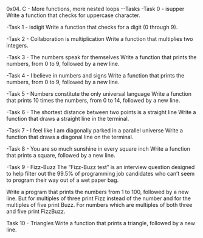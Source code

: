 0x04. C - More functions, more nested loops --Tasks
 -Task 0 - isupper Write a function that checks for uppercase character.

-Task 1 - isdigit Write a function that checks for a digit (0 through 9).

-Task 2 - Collaboration is multiplication Write a function that multiplies two integers.

-Task 3 - The numbers speak for themselves Write a function that prints the numbers, from 0 to 9, followed by a new line.

-Task 4 - I believe in numbers and signs Write a function that prints the numbers, from 0 to 9, followed by a new line.

-Task 5 - Numbers constitute the only universal language Write a function that prints 10 times the numbers, from 0 to 14, followed by a new line.

-Task 6 - The shortest distance between two points is a straight line Write a function that draws a straight line in the terminal.

-Task 7 - I feel like I am diagonally parked in a parallel universe Write a function that draws a diagonal line on the terminal.

-Task 8 - You are so much sunshine in every square inch Write a function that prints a square, followed by a new line.

-Task 9 - Fizz-Buzz The “Fizz-Buzz test” is an interview question designed to help filter out the 99.5% of programming job candidates who can’t seem to program their way out of a wet paper bag.

Write a program that prints the numbers from 1 to 100, followed by a new line. But for multiples of three print Fizz instead of the number and for the multiples of five print Buzz. For numbers which are multiples of both three and five print FizzBuzz.

Task 10 - Triangles Write a function that prints a triangle, followed by a new line.

